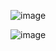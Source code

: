 ![image](https://github.com/user-attachments/assets/aa6abd50-a07c-4aaf-87cd-d47b210c21c3)

![image](https://github.com/user-attachments/assets/ce63a3ef-e310-459a-9603-485e35716454)



